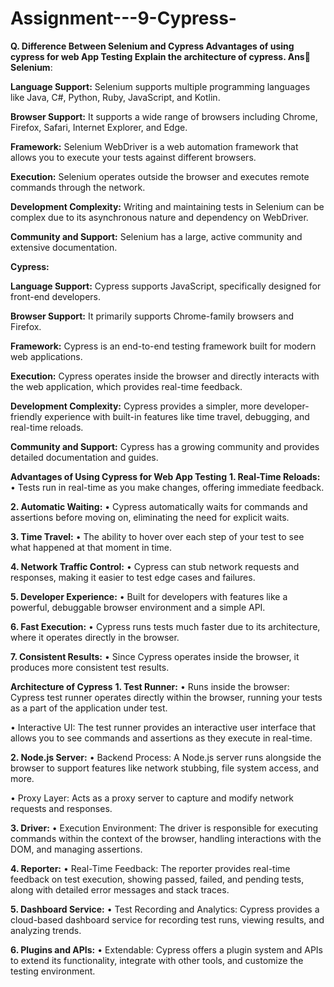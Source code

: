 # Assignment---9-Cypress-

**Q. Difference Between Selenium and Cypress Advantages of using cypress for web App Testing Explain the architecture of cypress.
Ans**
**Selenium**:

**Language Support:**
Selenium supports multiple programming languages like Java, C#, Python, Ruby, JavaScript, and Kotlin.

**Browser Support:**
It supports a wide range of browsers including Chrome, Firefox, Safari, Internet Explorer, and Edge.

**Framework:**
Selenium WebDriver is a web automation framework that allows you to execute your tests against different browsers.

**Execution:**
Selenium operates outside the browser and executes remote commands through the network.

**Development Complexity:**
Writing and maintaining tests in Selenium can be complex due to its asynchronous nature and dependency on WebDriver.

**Community and Support:**
Selenium has a large, active community and extensive documentation.

**Cypress:**

**Language Support:**
Cypress supports JavaScript, specifically designed for front-end developers.

**Browser Support:**
It primarily supports Chrome-family browsers and Firefox.

**Framework:**
Cypress is an end-to-end testing framework built for modern web applications.

**Execution:**
Cypress operates inside the browser and directly interacts with the web application, which provides real-time feedback.

**Development Complexity:**
Cypress provides a simpler, more developer-friendly experience with built-in features like time travel, debugging, and real-time reloads.

**Community and Support:**
Cypress has a growing community and provides detailed documentation and guides.

**Advantages of Using Cypress for Web App Testing**
**1.	Real-Time Reloads:**
•	Tests run in real-time as you make changes, offering immediate feedback.

**2.	Automatic Waiting:**
•	Cypress automatically waits for commands and assertions before moving on, eliminating the need for explicit waits.

**3.	Time Travel:**
•	The ability to hover over each step of your test to see what happened at that moment in time.

**4.	Network Traffic Control:**
•	Cypress can stub network requests and responses, making it easier to test edge cases and failures.

**5.	Developer Experience:**
•	Built for developers with features like a powerful, debuggable browser environment and a simple API.

**6.	Fast Execution:**
•	Cypress runs tests much faster due to its architecture, where it operates directly in the browser.

**7.	Consistent Results:**
•	Since Cypress operates inside the browser, it produces more consistent test results.

**Architecture of Cypress**
**1.	Test Runner:**
•	Runs inside the browser: Cypress test runner operates directly within the browser, running your tests as a part of the application under test.

•	Interactive UI: The test runner provides an interactive user interface that allows you to see commands and assertions as they execute in real-time.

**2.	Node.js Server:**
•	Backend Process: A Node.js server runs alongside the browser to support features like network stubbing, file system access, and more.

•	Proxy Layer: Acts as a proxy server to capture and modify network requests and responses.

**3.	Driver:**
•	Execution Environment: The driver is responsible for executing commands within the context of the browser, handling interactions with the DOM, and managing assertions.

**4.	Reporter:**
•	Real-Time Feedback: The reporter provides real-time feedback on test execution, showing passed, failed, and pending tests, along with detailed error messages and stack traces.

**5.	Dashboard Service:**
•	Test Recording and Analytics: Cypress provides a cloud-based dashboard service for recording test runs, viewing results, and analyzing trends.

**6.	Plugins and APIs:**
•	Extendable: Cypress offers a plugin system and APIs to extend its functionality, integrate with other tools, and customize the testing environment.



